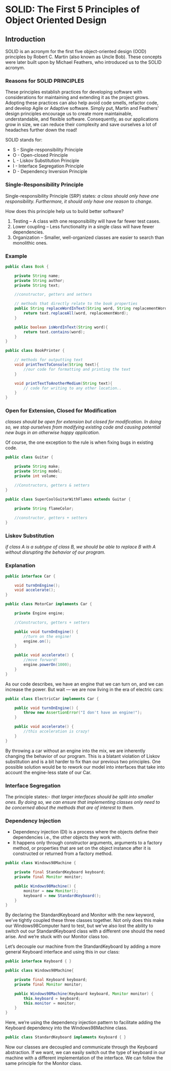 # SOLID: The First 5 Principles of Object Oriented Design
## Introduction

SOLID is an acronym for the first five object-oriented design (OOD) principles by Robert C. Martin (also known as Uncle Bob).
These concepts were later built upon by Michael Feathers, who introduced us to the SOLID acronym.

### Reasons for SOLID PRINCIPLES
These principles establish practices for developing software with considerations for maintaining and extending it as the project grows. 
Adopting these practices can also help avoid code smells, refactor code, and develop Agile or Adaptive software.
Simply put, Martin and Feathers’ design principles encourage us to create more maintainable, understandable, and flexible software.
Consequently, as our applications grow in size, we can reduce their complexity and save ourselves a lot of headaches further down the road!

SOLID stands for:
  * S - Single-responsibility Principle 
  * O - Open-closed Principle
  * L - Liskov Substitution Principle
  * I - Interface Segregation Principle
  * D - Dependency Inversion Principle

### Single-Responsibility Principle

Single-responsibility Principle (SRP) states:
*a class should only have one responsibility. Furthermore, it should only have one reason to change.*

How does this principle help us to build better software?
1. Testing – A class with one responsibility will have far fewer test cases.
2. Lower coupling – Less functionality in a single class will have fewer dependencies.
3. Organization – Smaller, well-organized classes are easier to search than monolithic ones.

### Example

```java
public class Book {

    private String name;
    private String author;
    private String text;

    //constructor, getters and setters

    // methods that directly relate to the book properties
    public String replaceWordInText(String word, String replacementWord){
        return text.replaceAll(word, replacementWord);
    }

    public boolean isWordInText(String word){
        return text.contains(word);
    }
}
```

````java
public class BookPrinter {

    // methods for outputting text
    void printTextToConsole(String text){
        //our code for formatting and printing the text
    }

    void printTextToAnotherMedium(String text){
        // code for writing to any other location..
    }
}
````

###  Open for Extension, Closed for Modification

_classes should be open for extension but closed for modification. In doing so, 
we stop ourselves from modifying existing code and causing potential new bugs in an otherwise happy application._

Of course, the one exception to the rule is when fixing bugs in existing code.

``` java
public class Guitar {

    private String make;
    private String model;
    private int volume;

    //Constructors, getters & setters
}
```

```java
public class SuperCoolGuitarWithFlames extends Guitar {

    private String flameColor;
    
    //constructor, getters + setters
}
```

### Liskov Substitution

_if class A is a subtype of class B, we should be able to replace B with A without disrupting the behavior of our program._

### Explanation
```java
public interface Car {

    void turnOnEngine();
    void accelerate();
}
```

```java
public class MotorCar implements Car {

    private Engine engine;

    //Constructors, getters + setters

    public void turnOnEngine() {
        //turn on the engine!
        engine.on();
    }

    public void accelerate() {
        //move forward!
        engine.powerOn(1000);
    }
}
```

As our code describes, we have an engine that we can turn on, and we can increase the power.
But wait — we are now living in the era of electric cars:

```java
public class ElectricCar implements Car {

    public void turnOnEngine() {
        throw new AssertionError("I don't have an engine!");
    }

    public void accelerate() {
        //this acceleration is crazy!
    }
}
```

By throwing a car without an engine into the mix, we are inherently changing the behavior of our program. 
This is a blatant violation of Liskov substitution and is a bit harder to fix than our previous two principles.
One possible solution would be to rework our model into interfaces that take into account the engine-less state of our Car.

### Interface Segregation

The principle states:- _that larger interfaces should be split into smaller ones. By doing so, 
we can ensure that implementing classes only need to be concerned about the methods that are of interest to them._

### Dependency Injection

- Dependency injection (DI) is a process where the objects define their dependencies i.e., the other objects they work with.
- It happens only through constructor arguments, arguments to a factory method, or properties that are set on the object instance
  after it is constructed or returned from a factory method.

```java
public class Windows98Machine {

    private final StandardKeyboard keyboard;
    private final Monitor monitor;

    public Windows98Machine() {
        monitor = new Monitor();
        keyboard = new StandardKeyboard();
    }
}
```

By declaring the StandardKeyboard and Monitor with the new keyword, we’ve tightly coupled these three classes together.
Not only does this make our Windows98Computer hard to test, 
but we’ve also lost the ability to switch out our StandardKeyboard class with a different one should the need arise. 
And we’re stuck with our Monitor class too.

Let’s decouple our machine from the StandardKeyboard by adding a more general Keyboard interface and using this in our class:

```java
public interface Keyboard { }
```

```java
public class Windows98Machine{

    private final Keyboard keyboard;
    private final Monitor monitor;

    public Windows98Machine(Keyboard keyboard, Monitor monitor) {
        this.keyboard = keyboard;
        this.monitor = monitor;
    }
}
```

Here, we’re using the dependency injection pattern to facilitate adding the Keyboard dependency into the Windows98Machine class.

```java
public class StandardKeyboard implements Keyboard { }
```

Now our classes are decoupled and communicate through the Keyboard abstraction.
If we want, we can easily switch out the type of keyboard in our machine with a different implementation of the interface.
We can follow the same principle for the Monitor class.

